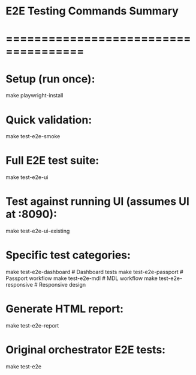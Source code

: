 # E2E Testing Commands Summary
# =====================================

# Setup (run once):
make playwright-install

# Quick validation:
make test-e2e-smoke

# Full E2E test suite:
make test-e2e-ui

# Test against running UI (assumes UI at :8090):
make test-e2e-ui-existing

# Specific test categories:
make test-e2e-dashboard    # Dashboard tests
make test-e2e-passport     # Passport workflow
make test-e2e-mdl         # MDL workflow
make test-e2e-responsive  # Responsive design

# Generate HTML report:
make test-e2e-report

# Original orchestrator E2E tests:
make test-e2e

